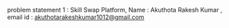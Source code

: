 problem statement 1 : Skill Swap Platform,
Name : Akuthota Rakesh Kumar ,
email id : akuthotarakeshkumar1012@gmail.com
